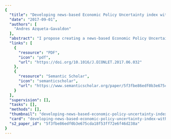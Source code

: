 ```yaml
---
{
  "title": "Developing news-based Economic Policy Uncertainty index with unsupervised machine learning",
  "date": "2017-09-01",
  "authors": [
    "Andres Azqueta-Gavaldon"
  ],
  "abstract": "I propose creating a news-based Economic Policy Uncertainty (EPU) index by employing an unsupervised algorithm able to deduce the subject of each article without the need for pre-labeled data.",
  "links": [
    {
      "resource": "PDF",
      "icon": "pdf",
      "url": "https://doi.org/10.1016/J.ECONLET.2017.06.032"
    },
    {
      "resource": "Semantic Scholar",
      "icon": "semanticscholar",
      "url": "https://www.semanticscholar.org/paper/5f3fbe86edf0b3e675cda18f53ff72e6f46d238a"
    }
  ],
  "supervision": [],
  "tasks": [],
  "methods": [],
  "thumbnail": "developing-news-based-economic-policy-uncertainty-index-with-unsupervised-machine-learning-thumb.jpg",
  "card": "developing-news-based-economic-policy-uncertainty-index-with-unsupervised-machine-learning-card.jpg",
  "s2_paper_id": "5f3fbe86edf0b3e675cda18f53ff72e6f46d238a"
}
---
```


